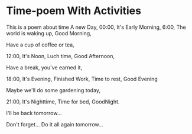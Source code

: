 # Time-poem With Activities
This is a poem about time
A new Day,
00:00,
It's Early Morning,
6:00,
The world is waking up,
Good Morning,

Have a cup of coffee or tea,

12:00,
It's Noon, 
Luch time,
Good Afternoon,

Have a break, you've earned it,

18:00,
It's Evening,
Finished Work,
Time to rest,
Good Evening

Maybe we'll do some gardening today,

21:00,
It's Nighttime,
Time for bed,
GoodNight.

I'll be back tomorrow...

Don't forget...
Do it all again tomorrow...